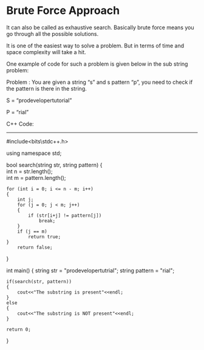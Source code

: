 # Brute Force Approach
It can also be called as exhaustive search. Basically brute force means you go through all the possible solutions.

It is one of the easiest way to solve a problem. But in terms of time and space complexity will take a hit.

One example of code for such a problem is given below in the sub string problem:

Problem :
You are given a string “s” and s pattern “p”, you need to check if the pattern is there in the string.

S = “prodevelopertutorial”

P = “rial”

 C++ Code:
***
\#include<bits\stdc++.h> 

using namespace std;

bool search(string str, string pattern)
{   
	int n = str.length();  
	int m = pattern.length();   
 
	for (int i = 0; i <= n - m; i++)   
	{         
		int j;      
		for (j = 0; j < m; j++)
		{        
			if (str[i+j] != pattern[j])            
				break; 
		}  
		if (j == m) 
			return true;   
	}   
		return false;
}

int main()
{
	string str = "prodevelopertutrial";
	string pattern = "rial";

	if(search(str, pattern))
	{
		cout<<"The substring is present"<<endl;
	}
	else
	{
		cout<<"The substring is NOT present"<<endl;		
	}

	return 0;
}